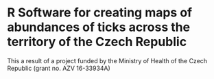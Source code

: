 # R Software for creating maps of abundances of ticks across the territory of the Czech Republic
This a result of a project funded by the Ministry of Health of the Czech Republic (grant no. AZV 16-33934A)

